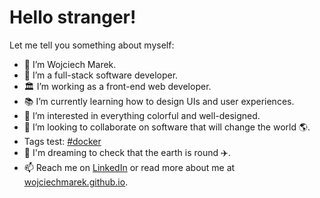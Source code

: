 # Hello stranger!
Let me tell you something about myself:
- 👋 I’m Wojciech Marek.
- 🌱 I’m a full-stack software developer.
- 🏛️ I’m working as a front-end web developer.
- 📚 I’m currently learning how to design UIs and user experiences.
- 💞️ I’m interested in everything colorful and well-designed.
- 👀 I’m looking to collaborate on software that will change the world 🌎.
- Tags test: [#docker](https://github.com/wojciechmarek?tab=repositories&q=%23docker&type=&language=&sort=)
- 🙈 I'm dreaming to check that the earth is round ✈️.
- 📫 Reach me on [LinkedIn](https://www.linkedin.com/in/wojciech-marek/) or read more about me at [wojciechmarek.github.io](https://wojciechmarek.github.io).

<!---
wojciechmarek/wojciechmarek is a ✨ special ✨ repository because its `README.md` (this file) appears on your GitHub profile.
You can click the Preview link to take a look at your changes.
--->
